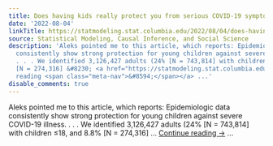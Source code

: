 ```yaml
---
title: Does having kids really protect you from serious COVID‑19 symptoms?
date: '2022-08-04'
linkTitle: https://statmodeling.stat.columbia.edu/2022/08/04/does-having-kids-really-protect-you-from-serious-covid%e2%80%9119-symptoms/
source: Statistical Modeling, Causal Inference, and Social Science
description: 'Aleks pointed me to this article, which reports: Epidemiologic data
  consistently show strong protection for young children against severe COVID-19 illness.
  . . . We identified 3,126,427 adults (24% [N = 743,814] with children ≤18, and 8.8%
  [N = 274,316] &#8230; <a href="https://statmodeling.stat.columbia.edu/2022/08/04/does-having-kids-really-protect-you-from-serious-covid%e2%80%9119-symptoms/">Continue
  reading <span class="meta-nav">&#8594;</span></a> ...'
disable_comments: true
---
```

Aleks pointed me to this article, which reports: Epidemiologic data consistently show strong protection for young children against severe COVID-19 illness. . . . We identified 3,126,427 adults (24% [N = 743,814] with children ≤18, and 8.8% [N = 274,316] &#8230; <a href="https://statmodeling.stat.columbia.edu/2022/08/04/does-having-kids-really-protect-you-from-serious-covid%e2%80%9119-symptoms/">Continue reading <span class="meta-nav">&#8594;</span></a> ...
